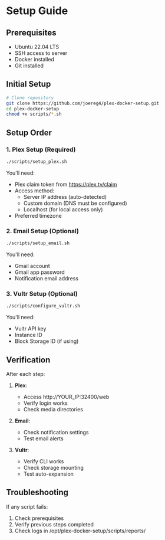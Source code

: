# Setup Guide

## Prerequisites
- Ubuntu 22.04 LTS
- SSH access to server
- Docker installed
- Git installed

## Initial Setup
```bash
# Clone repository
git clone https://github.com/joereg4/plex-docker-setup.git
cd plex-docker-setup
chmod +x scripts/*.sh
```

## Setup Order

### 1. Plex Setup (Required)
```bash
./scripts/setup_plex.sh
```
You'll need:
- Plex claim token from https://plex.tv/claim
- Access method:
  * Server IP address (auto-detected)
  * Custom domain (DNS must be configured)
  * Localhost (for local access only)
- Preferred timezone

### 2. Email Setup (Optional)
```bash
./scripts/setup_email.sh
```
You'll need:
- Gmail account
- Gmail app password
- Notification email address

### 3. Vultr Setup (Optional)
```bash
./scripts/configure_vultr.sh
```
You'll need:
- Vultr API key
- Instance ID
- Block Storage ID (if using)

## Verification
After each step:
1. **Plex**:
   - Access http://YOUR_IP:32400/web
   - Verify login works
   - Check media directories

2. **Email**:
   - Check notification settings
   - Test email alerts

3. **Vultr**:
   - Verify CLI works
   - Check storage mounting
   - Test auto-expansion

## Troubleshooting
If any script fails:
1. Check prerequisites
2. Verify previous steps completed
3. Check logs in /opt/plex-docker-setup/scripts/reports/ 